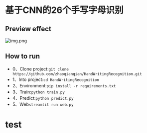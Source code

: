 # 基于CNN的26个手写字母识别
## Preview effect
![img.png](img.png)

## How to run
- 0、Clone project:`git clone https://github.com/zhaoqianqian/HandWritingRecognition.git`
- 1、Into project:`cd HandWritingRecognition`
- 2、Environment:`pip install -r requirements.txt`
- 3、Train:`python train.py`
- 4、Predict:`python predict.py`
- 5、Web`streamlit run web.py`

# test
